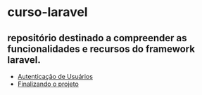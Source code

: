 # curso-laravel
## repositório destinado a compreender as funcionalidades e recursos do framework laravel.

- [Autenticação de Usuários](Autenticação%20de%20Usuários.md)
- [Finalizando o projeto](Finalizando%20o%20projeto.md)